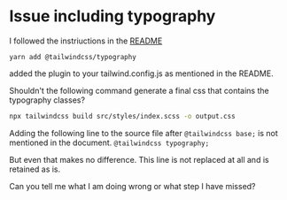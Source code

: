 # Issue including typography

I followed the instriuctions in the [README](https://github.com/tailwindlabs/tailwindcss-typography)

```
yarn add @tailwindcss/typography
```
added the plugin to your tailwind.config.js as mentioned in the README.

Shouldn't the following command generate a final css that contains the typography classes?

```bash
npx tailwindcss build src/styles/index.scss -o output.css
```

Adding the following line to the source file after `@tailwindcss base;` is not mentioned in the document.
`@tailwindcss typography;`

But even that makes no difference. This line is not replaced at all and is retained as is.

Can you tell me what I am doing wrong or what step I have missed?
